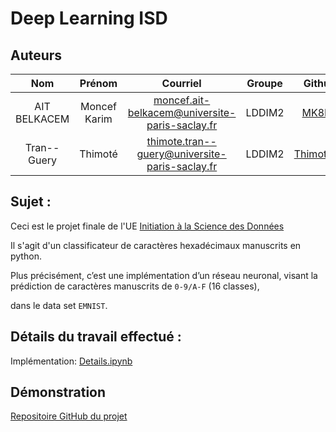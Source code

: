 <!-- #region -->
# Deep Learning ISD

## Auteurs

| Nom  | Prénom | Courriel | Groupe | Github |
| :-------------: | :-------------: | :-------------: | :-------------: | :-------------: |
| AIT BELKACEM  | Moncef Karim  | moncef.ait-belkacem@universite-paris-saclay.fr  | LDDIM2  |[MK8BK](https://github.com/MK8BK)|
| Tran--Guery | Thimoté | thimote.tran--guery@universite-paris-saclay.fr  | LDDIM2  |[Thimote91](https://github.com/Thimote91)|

## Sujet :

Ceci est le projet finale de l'UE 
[Initiation à la Science des Données](https://nicolas.thiery.name/Enseignement/IntroScienceDonnees/)

Il s'agit d'un classificateur de caractères hexadécimaux manuscrits en python.

Plus précisément, c’est une implémentation d’un réseau neuronal, visant la prédiction de caractères manuscrits de `0-9/A-F` (16 classes),

dans le data set `EMNIST`.

## Détails du travail effectué :

Implémentation: [Details.ipynb](https://github.com/MK8BK/Deep_Learning_ISD/blob/master/Details.ipynb)


## Démonstration
[Repositoire GitHub du projet](https://github.com/MK8BK/Deep_Learning_ISD)
<!-- #endregion -->
